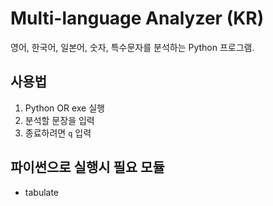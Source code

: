 # Multi-language Analyzer (KR)

영어, 한국어, 일본어, 숫자, 특수문자를 분석하는 Python 프로그램.

## 사용법

1. Python OR exe 실행
3. 분석할 문장을 입력
4. 종료하려면 `q` 입력

## 파이썬으로 실행시 필요 모듈
- tabulate